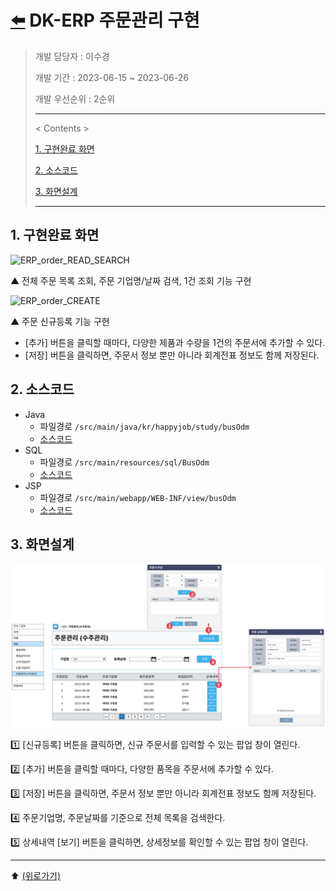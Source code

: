 # [⬅️](../README.md) DK-ERP 주문관리 구현

> 개발 담당자 : 이수경
>
> 개발 기간 : 2023-06-15 ~ 2023-06-26
>
> 개발 우선순위 : 2순위
>
> ---
>
> < Contents >
>
> [1. 구현완료 화면](#1-구현완료-화면)
>
> [2. 소스코드](#2-소스코드)
>
> [3. 화면설계](#3-화면설계)
>
> ---



## 1. 구현완료 화면

![ERP_order_READ_SEARCH](https://github.com/code-sum/DK-ERP/assets/106902415/a873fccb-f118-462e-b7fb-2c9c878d6f2b)

▲ 전체 주문 목록 조회, 주문 기업명/날짜 검색, 1건 조회 기능 구현

![ERP_order_CREATE](https://github.com/code-sum/DK-ERP/assets/106902415/061535df-38ce-4b65-a6d7-d75e3ccdcc93)

▲ 주문 신규등록 기능 구현

- [추가] 버튼을 클릭할 때마다, 다양한 제품과 수량을 1건의 주문서에 추가할 수 있다.
- [저장] 버튼을 클릭하면, 주문서 정보 뿐만 아니라 회계전표 정보도 함께 저장된다.





## 2. 소스코드

- Java
  - 파일경로 `/src/main/java/kr/happyjob/study/busOdm`
  - [소스코드](../src/main/java/kr/happyjob/study/busOdm)
- SQL
  - 파일경로 `/src/main/resources/sql/BusOdm`
  - [소스코드](../src/main/resources/sql/BusOdm)
- JSP
  - 파일경로 `/src/main/webapp/WEB-INF/view/busOdm`
  - [소스코드](../src/main/webapp/WEB-INF/view/busOdm)





## 3. 화면설계

![Figma_busOdm](busOdm.assets/Figma_busOdm.png)

1️⃣ [신규등록] 버튼을 클릭하면, 신규 주문서를 입력할 수 있는 팝업 창이 열린다.

2️⃣ [추가] 버튼을 클릭할 때마다, 다양한 품목을 주문서에 추가할 수 있다.

3️⃣ [저장] 버튼을 클릭하면, 주문서 정보 뿐만 아니라 회계전표 정보도 함께 저장된다.

4️⃣ 주문기업명, 주문날짜를 기준으로 전체 목록을 검색한다.

5️⃣ 상세내역 [보기] 버튼을 클릭하면, 상세정보를 확인할 수 있는 팝업 창이 열린다.





---

⬆️ [(위로가기)](https://github.com/code-sum/DK-ERP/blob/master/notes/busOdm.md)